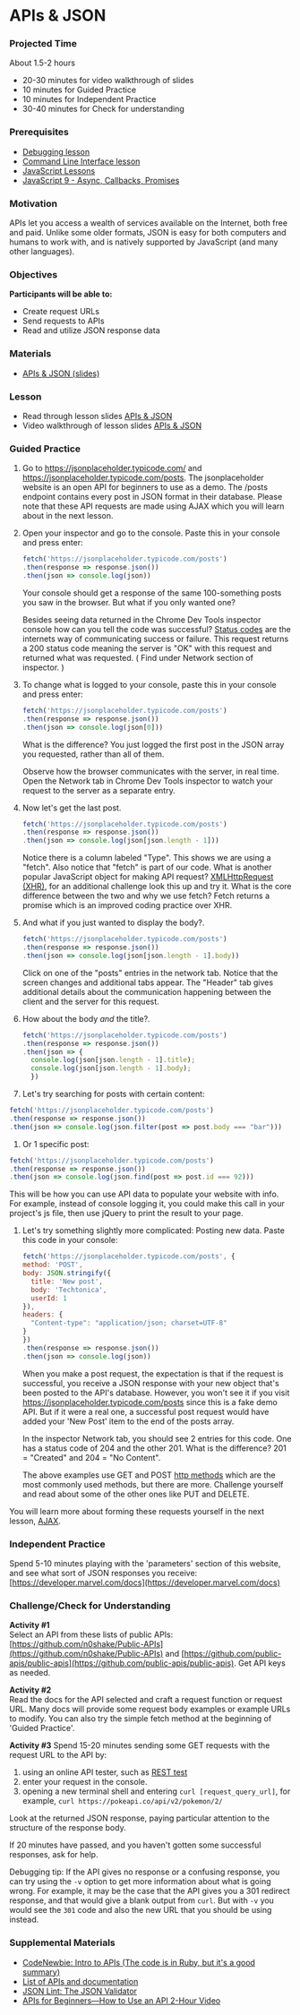 # APIs & JSON

### Projected Time

About 1.5-2 hours

- 20-30 minutes for video walkthrough of slides
- 10 minutes for Guided Practice
- 10 minutes for Independent Practice
- 30-40 minutes for Check for understanding

### Prerequisites

- [Debugging lesson](/debugging/debugging.md)
- [Command Line Interface lesson](/dev-tools/command-line-interface.md)
- [JavaScript Lessons](/javascript)
- [JavaScript 9 - Async, Callbacks, Promises](/javascript/javascript-9-async.md)

### Motivation

APIs let you access a wealth of services available on the Internet, both free and paid. Unlike some older formats, JSON is easy for both computers and humans to work with, and is natively supported by JavaScript (and many other languages).

### Objectives

**Participants will be able to:**

- Create request URLs
- Send requests to APIs
- Read and utilize JSON response data

### Materials

- [APIs & JSON (slides)](https://docs.google.com/presentation/d/1sD3nwQnhbe1wPnAWes0Nbt578tJacTtx0Yqy8XFp7w8/edit?usp=sharing)

### Lesson

- Read through lesson slides [APIs & JSON](https://docs.google.com/presentation/d/1sD3nwQnhbe1wPnAWes0Nbt578tJacTtx0Yqy8XFp7w8/edit?usp=sharing)
- Video walkthrough of lesson slides [APIs & JSON](https://drive.google.com/file/d/1dVQJWV7UNYzpWD0-eHk7Aqk0H5ppKZdD/view?usp=sharing)

### Guided Practice

1. Go to https://jsonplaceholder.typicode.com/ and https://jsonplaceholder.typicode.com/posts. The jsonplaceholder website is an open API for beginners to use as a demo. The /posts endpoint contains every post in JSON format in their database.
Please note that these API requests are made using AJAX which you will learn about in the next lesson.

1. Open your inspector and go to the console. Paste this in your console and press enter:

   ```js
   fetch('https://jsonplaceholder.typicode.com/posts')
   .then(response => response.json())
   .then(json => console.log(json))
   ```

   Your console should get a response of the same 100-something posts you saw in the browser. But what if you only wanted one?

   Besides seeing data returned in the Chrome Dev Tools inspector console how can you tell the code was successful? [Status codes](https://en.wikipedia.org/wiki/List_of_HTTP_status_codes) are the internets way of communicating success or failure. This request returns a 200 status code meaning the server is "OK" with this request and returned what was requested. ( Find under Network section of inspector. )

1. To change what is logged to your console, paste this in your console and press enter:

   ```js
   fetch('https://jsonplaceholder.typicode.com/posts')
   .then(response => response.json())
   .then(json => console.log(json[0]))
   ```

   What is the difference? You just logged the first post in the JSON array you requested, rather than all of them.

   Observe how the browser communicates with the server, in real time. Open the Network tab in Chrome Dev Tools inspector to watch your request to the server as a separate entry.

1. Now let's get the last post.

   ```js
   fetch('https://jsonplaceholder.typicode.com/posts')
   .then(response => response.json())
   .then(json => console.log(json[json.length - 1]))
   ```

   Notice there is a column labeled "Type". This shows we are using a "fetch". Also notice that "fetch" is part of our code. What is another popular JavaScript object for making API request? [XMLHttpRequest (XHR)](https://developer.mozilla.org/en-US/docs/Web/API/XMLHttpRequest), for an additional challenge look this up and try it. What is the core difference between the two and why we use fetch? Fetch returns a promise which is an improved coding practice over XHR.

1. And what if you just wanted to display the body?.

   ```js
   fetch('https://jsonplaceholder.typicode.com/posts')
   .then(response => response.json())
   .then(json => console.log(json[json.length - 1].body))
   ```

   Click on one of the "posts" entries in the network tab. Notice that the screen changes and additional tabs appear. The "Header" tab gives additional details about the communication happening between the client and the server for this request.

1. How about the body _and_ the title?.

   ```js
   fetch('https://jsonplaceholder.typicode.com/posts')
   .then(response => response.json())
   .then(json => {
     console.log(json[json.length - 1].title);
     console.log(json[json.length - 1].body);
     })
   ```

1. Let's try searching for posts with certain content:

```js
fetch('https://jsonplaceholder.typicode.com/posts')
.then(response => response.json())
.then(json => console.log(json.filter(post => post.body === "bar")))
```

1. Or 1 specific post:

```js
fetch('https://jsonplaceholder.typicode.com/posts')
.then(response => response.json())
.then(json => console.log(json.find(post => post.id === 92)))
```

This will be how you can use API data to populate your website with info. For example, instead of console logging it, you could make this call in your project's js file, then use jQuery to print the result to your page.

1. Let's try something slightly more complicated: Posting new data. Paste this code in your console:

   ```js
   fetch('https://jsonplaceholder.typicode.com/posts', {
   method: 'POST',
   body: JSON.stringify({
     title: 'New post',
     body: 'Techtonica',
     userId: 1
   }),
   headers: {
     "Content-type": "application/json; charset=UTF-8"
   }
   })
   .then(response => response.json())
   .then(json => console.log(json))
   ```

   When you make a post request, the expectation is that if the request is successful, you receive a JSON response with your new object that's been posted to the API's database. However, you won't see it if you visit https://jsonplaceholder.typicode.com/posts since this is a fake demo API. But if it were a real one, a successful post request would have added your 'New Post' item to the end of the posts array.

   In the inspector Network tab, you should see 2 entries for this code. One has a status code of 204 and the other 201. What is the difference? 201 = "Created" and 204 = "No Content".

   The above examples use GET and POST [http methods](https://developer.mozilla.org/en-US/docs/Web/HTTP/Methods) which are the most commonly used methods, but there are more. Challenge yourself and read about some of the other ones like PUT and DELETE.

You will learn more about forming these requests yourself in the next lesson, [AJAX](/web/ajax.md).

### Independent Practice

Spend 5-10 minutes playing with the 'parameters' section of this website, and see what sort of JSON responses you receive: [https://developer.marvel.com/docs](https://developer.marvel.com/docs)

### Challenge/Check for Understanding

**Activity #1**  
Select an API from these lists of public APIs: [https://github.com/n0shake/Public-APIs](https://github.com/n0shake/Public-APIs) and [https://github.com/public-apis/public-apis](https://github.com/public-apis/public-apis). Get API keys as needed.

**Activity #2**  
Read the docs for the API selected and craft a request function or request URL. Many docs will provide some request body examples or example URLs to modify. You can also try the simple fetch method at the beginning of 'Guided Practice'.

**Activity #3**
Spend 15-20 minutes sending some GET requests with the request URL to the API by:

1. using an online API tester, such as [REST test](https://resttesttest.com/)
1. enter your request in the console.
1. opening a new terminal shell and entering `curl [request_query_url]`, for example, `curl https://pokeapi.co/api/v2/pokemon/2/`

Look at the returned JSON response, paying particular attention to the structure of the response body.

If 20 minutes have passed, and you haven't gotten some successful responses, ask for help.

Debugging tip: If the API gives no response or a confusing response, you can try using the `-v` option to get more information about what is going wrong. For example, it may be the case that the API gives you a 301 redirect response, and that would give a blank output from `curl`. But with `-v` you would see the `301` code and also the new URL that you should be using instead.

### Supplemental Materials

- [CodeNewbie: Intro to APIs (The code is in Ruby, but it's a good summary)](https://www.codenewbie.org/blogs/an-intro-to-apis)
- [List of APIs and documentation](https://any-api.com/)
- [JSON Lint: The JSON Validator](https://jsonlint.com/)
- [APIs for Beginners—How to Use an API 2-Hour Video](https://youtu.be/GZvSYJDk-us)

